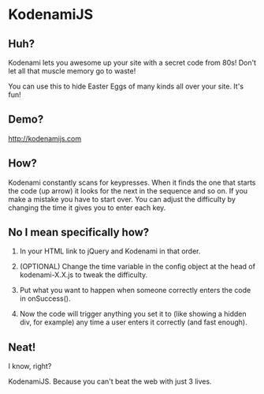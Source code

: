 # KodenamiJS

## Huh?
Kodenami lets you awesome up your site with a secret code from 80s!
Don't let all that muscle memory go to waste!

You can use this to hide Easter Eggs of many kinds all over your site. It's fun!

## Demo?
http://kodenamijs.com

## How?
Kodenami constantly scans for keypresses. When it finds the one that starts the code (up arrow) it looks for the next in the sequence and so on. If you make a mistake you have to start over. You can adjust the difficulty by changing the time it gives you to enter each key.

## No I mean specifically how?
1) In your HTML link to jQuery and Kodenami in that order.

2) (OPTIONAL) Change the time variable in the config object at the head of kodenami-X.X.js to tweak the difficulty.

3) Put what you want to happen when someone correctly enters the code in onSuccess().

3) Now the code will trigger anything you set it to (like showing a hidden div, for example) any time a user enters it correctly (and fast enough).

## Neat!
I know, right?

KodenamiJS. Because you can't beat the web with just 3 lives.